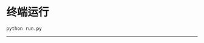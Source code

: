 # 终端运行

```shell
python run.py
```
*************************************************************************************************************************************************************************************************************************************************************************************************************************************************************************************************************************************************************************************************************************************************************************************************************************************************************************************************************************************************************************************************************************************************************************************************************************************************************************************************************************************************************************************************
